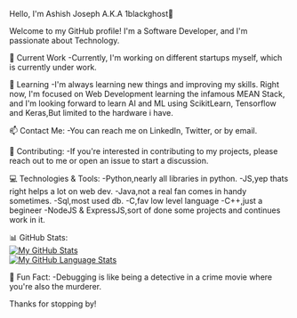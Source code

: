 Hello, I'm Ashish Joseph A.K.A 1blackghost👋

Welcome to my GitHub profile! I'm a Software Developer, and I'm passionate about Technology.

🔭 Current Work
-Currently, I'm working on different startups myself, which is currently under work.

🌱 Learning
-I'm always learning new things and improving my skills. Right now, I'm focused on Web Development learning the infamous MEAN Stack, and I'm looking forward to learn AI and ML using ScikitLearn, Tensorflow and Keras,But limited to the hardware i have.

📫 Contact Me:
-You can reach me on LinkedIn, Twitter, or by email.

🤝 Contributing:
-If you're interested in contributing to my projects, please reach out to me or open an issue to start a discussion.

💻 Technologies & Tools:
-Python,nearly all libraries in python.
-JS,yep thats right helps a lot on web dev.
-Java,not a real fan comes in handy sometimes.
-Sql,most used db.
-C,fav low level language
-C++,just a begineer
-NodeJS & ExpressJS,sort of done some projects and continues work in it.

📊 GitHub Stats:
<br>
[![My GitHub Stats](https://github-readme-stats.vercel.app/api/?username=1blackghost&count_private=true&theme=tokyonight&showicons=true)]()
<br>
[![My GitHub Language Stats](https://github-readme-stats.vercel.app/api/top-langs/?username=1blackghost&langs_count=5&theme=tokyonight)]()
<br>

🎉 Fun Fact:
-Debugging is like being a detective in a crime movie where you're also the murderer.

Thanks for stopping by!
